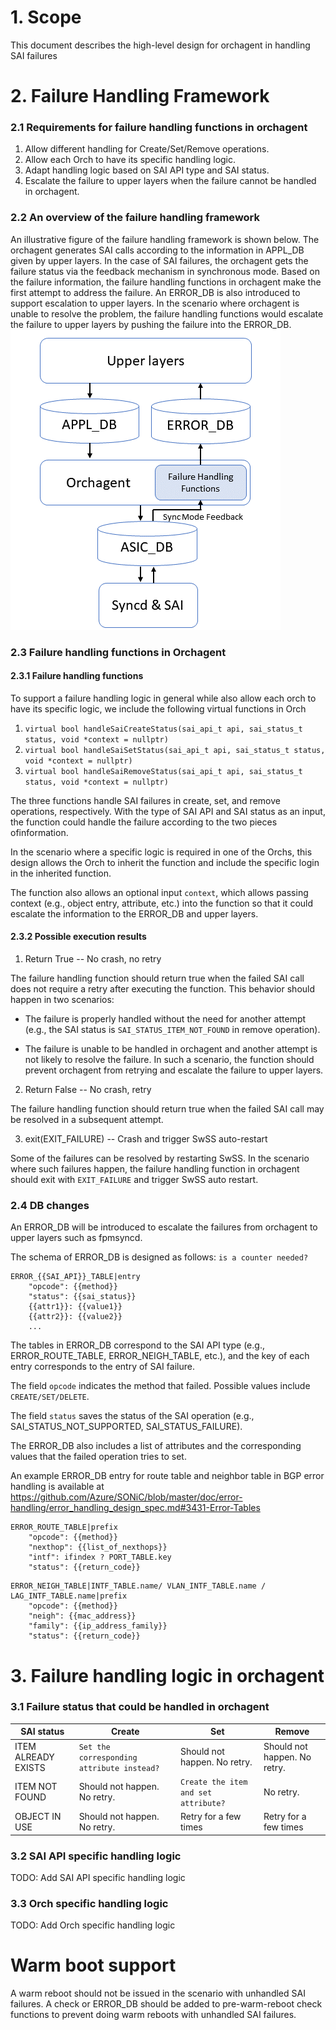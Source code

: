 # 1. Scope
This document describes the high-level design for orchagent in handling SAI failures


# 2. Failure Handling Framework
### 2.1 Requirements for failure handling functions in orchagent
1. Allow different handling for Create/Set/Remove operations.
1. Allow each Orch to have its specific handling logic.
1. Adapt handling logic based on SAI API type and SAI status.
1. Escalate the failure to upper layers when the failure cannot be handled in orchagent.

### 2.2 An overview of the failure handling framework
An illustrative figure of the failure handling framework is shown below.
The orchagent generates SAI calls according to the information in APPL_DB given by upper layers.
In the case of SAI failures, the orchagent gets the failure status via the feedback mechanism in synchronous mode.
Based on the failure information, the failure handling functions in orchagent make the first attempt to address the failure.
An ERROR_DB is also introduced to support escalation to upper layers.
In the scenario where orchagent is unable to resolve the problem, the failure handling functions would escalate the failure to upper layers by pushing the failure into the ERROR_DB.
<img src="Framework.png">

### 2.3 Failure handling functions in Orchagent
#### 2.3.1 Failure handling functions
To support a failure handling logic in general while also allow each orch to have its specific logic, we include the following virtual functions in Orch
1. `virtual bool handleSaiCreateStatus(sai_api_t api, sai_status_t status, void *context = nullptr)`
2. `virtual bool handleSaiSetStatus(sai_api_t api, sai_status_t status, void *context = nullptr)`
3. `virtual bool handleSaiRemoveStatus(sai_api_t api, sai_status_t status, void *context = nullptr)`

The three functions handle SAI failures in create, set, and remove operations, respectively.
With the type of SAI API and SAI status as an input, the function could handle the failure according to the two pieces ofinformation.

In the scenario where a specific logic is required in one of the Orchs, this design allows the Orch to inherit the function and include the specific login in the inherited function.

The function also allows an optional input `context`, which allows passing context (e.g., object entry, attribute, etc.) into the function so that it could escalate the information to the ERROR_DB and upper layers.

#### 2.3.2 Possible execution results
1. Return True --  No crash, no retry

The failure handling function should return true when the failed SAI call does not require a retry after executing the function.
This behavior should happen in two scenarios:
    
* The failure is properly handled without the need for another attempt (e.g., the SAI status is `SAI_STATUS_ITEM_NOT_FOUND` in remove operation).

* The failure is unable to be handled in orchagent and another attempt is not likely to resolve the failure. In such a scenario, the function should prevent orchagent from retrying and escalate the failure to upper layers.

2. Return False --  No crash, retry

The failure handling function should return true when the failed SAI call may be resolved in a subsequent attempt.

3. exit(EXIT_FAILURE) -- Crash and trigger SwSS auto-restart

Some of the failures can be resolved by restarting SwSS.
In the scenario where such failures happen, the failure handling function in orchagent should exit with `EXIT_FAILURE` and trigger SwSS auto restart.



### 2.4 DB changes
An ERROR_DB will be introduced to escalate the failures from orchagent to upper layers such as fpmsyncd.

The schema of ERROR_DB is designed as follows: `is a counter needed?`
```
ERROR_{{SAI_API}}_TABLE|entry
    "opcode": {{method}}
    "status": {{sai_status}}
    {{attr1}}: {{value1}}
    {{attr2}}: {{value2}}
    ...
```

The tables in ERROR_DB correspond to the SAI API type (e.g., ERROR_ROUTE_TABLE, ERROR_NEIGH_TABLE, etc.), and the key of each entry corresponds to the entry of SAI failure.

The field `opcode` indicates the method that failed. 
Possible values include `CREATE/SET/DELETE`.

The field `status` saves the status of the SAI operation (e.g., SAI_STATUS_NOT_SUPPORTED, SAI_STATUS_FAILURE).

The ERROR_DB also includes a list of attributes and the corresponding values that the failed operation tries to set.
  
An example ERROR_DB entry for route table and neighbor table in BGP error handling is available at https://github.com/Azure/SONiC/blob/master/doc/error-handling/error_handling_design_spec.md#3431-Error-Tables
```
ERROR_ROUTE_TABLE|prefix
    "opcode": {{method}}
    "nexthop": {{list_of_nexthops}}
    "intf": ifindex ? PORT_TABLE.key
    "status": {{return_code}}
```

```
ERROR_NEIGH_TABLE|INTF_TABLE.name/ VLAN_INTF_TABLE.name / LAG_INTF_TABLE.name|prefix
    "opcode": {{method}}
    "neigh": {{mac_address}}
    "family": {{ip_address_family}}
    "status": {{return_code}}
```

# 3. Failure handling logic in orchagent
### 3.1 Failure status that could be handled in orchagent
| SAI status | Create | Set | Remove |
|-----|-----|-----|-----|
| ITEM ALREADY EXISTS           | `Set the  corresponding attribute instead?` | Should not happen. No retry. | Should not happen. No retry. |
| ITEM NOT FOUND                | Should not happen. No retry. | `Create the item and set attribute?` | No retry. 
| OBJECT IN USE                 | Should not happen. No retry. | Retry for a few times | Retry for a few times |


### 3.2 SAI API specific handling logic
TODO: Add SAI API specific handling logic


### 3.3 Orch specific handling logic
TODO: Add Orch specific handling logic

# Warm boot support
A warm reboot should not be issued in the scenario with unhandled SAI failures.
A check or ERROR_DB should be added to pre-warm-reboot check functions to prevent doing warm reboots with unhandled SAI failures.
